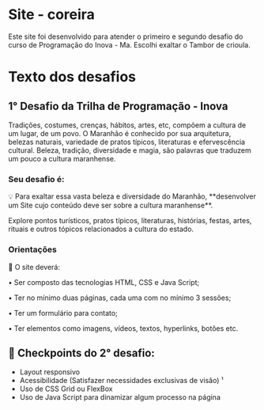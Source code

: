 # Site - coreira
Este site foi desenvolvido para atender o primeiro e segundo desafio do curso de Programação do Inova - Ma.
Escolhi exaltar o Tambor de crioula.

# Texto dos desafios

## 1° Desafio da Trilha de Programação - Inova

Tradições, costumes, crenças, hábitos, artes, etc, compõem a cultura de um lugar, de um povo.
O Maranhão é conhecido por sua arquitetura, belezas naturais, variedade de pratos típicos, literaturas e efervescência cultural. Beleza, tradição, diversidade e magia, são palavras que traduzem um pouco a cultura maranhense.

### Seu desafio é:

<aside>
💡 Para exaltar essa vasta beleza e diversidade do Maranhão, **desenvolver um Site cujo conteúdo deve ser sobre a cultura maranhense**.

</aside>

Explore pontos turísticos, pratos típicos, literaturas, histórias, festas, artes, rituais e outros tópicos relacionados a cultura do estado.

### Orientações

<aside>
📌 O site deverá:

</aside>


• Ser composto das tecnologias HTML, CSS e Java Script;

• Ter no mínimo duas páginas, cada uma com no mínimo 3 sessões;

• Ter um formulário para contato;

• Ter elementos como imagens, vídeos, textos, hyperlinks, botões etc.


<aside>

## 📌 Checkpoints do 2° desafio:

</aside>


- Layout responsivo
- Acessibilidade (Satisfazer necessidades exclusivas de visão) ¹
- Uso de CSS Grid ou FlexBox
- Uso de Java Script para dinamizar algum processo na página
